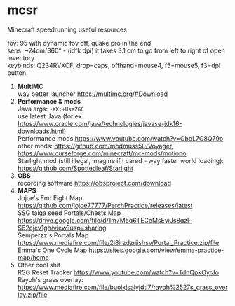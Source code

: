 # mcsr
Minecraft speedrunning useful resources

fov: 95 with dynamic fov off, quake pro in the end  
sens: ~24cm/360° - (idfk dpi) it takes 3.1 cm to go from left to right of open inventory  
keybinds: Q234RVXCF, drop=caps, offhand=mouse4, f5=mouse5, f3=dpi button  
1. **MultiMC**  
way better launcher https://multimc.org/#Download
3. **Performance & mods**  
Java args: `-XX:+UseZGC`  
use latest Java (for ex. https://www.oracle.com/java/technologies/javase-jdk16-downloads.html)  
Performance mods https://www.youtube.com/watch?v=GboL7G8Q79o  
other mods: https://github.com/modmuss50/Voyager, https://www.curseforge.com/minecraft/mc-mods/motiono  
Starlight mod (still illegal, imagine if I cared -  way faster world loading): https://github.com/Spottedleaf/Starlight
4. **OBS**  
recording software https://obsproject.com/download
6. **MAPS**  
Jojoe's End Fight Map https://github.com/jojoe77777/PerchPractice/releases/latest  
SSG taiga seed Portals/Chests Map https://drive.google.com/file/d/1m7M5q6TECeMsEyiJs8qzl-S62cjev1gh/view?usp=sharing  
Semperzz's Portals Map https://www.mediafire.com/file/2i8irzdzrjishsv/Portal_Practice.zip/file  
Emma's One Cycle Map https://sites.google.com/view/emma-practice-map/home  
6. Other cool shit  
RSG Reset Tracker https://www.youtube.com/watch?v=TdnQpkOyrJo  
Rayoh's grass overlay: https://www.mediafire.com/file/buoixjsalyjdti7/rayoh%2527s_grass_overlay.zip/file
